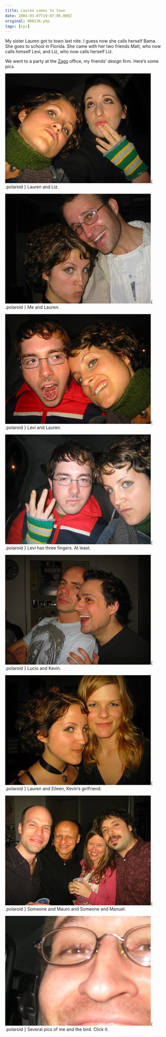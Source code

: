 ```yaml
---
title: Lauren comes to town
date: 2004-03-07T19:07:00.000Z
original: 000136.php
tags: [nyc]
---
```


My sister Lauren got to town last nite. I guess now she calls herself Bama. She goes to school in Florida. She came with her two friends Matt, who now calls himself Levi, and Liz, who now calls herself Liz.

We went to a party at the <a href="http://www.zagodesign.com">Zago</a> office, my friends’ design firm. Here’s some pics.

![img](./lauren-liz.jpg){ .polaroid }
Lauren and Liz.

![img](./lauren-pascal.jpg){ .polaroid }
Me and Lauren.

![img](./levi-lauren.jpg){ .polaroid }
Levi and Lauren.

![img](./levi-three.jpg){ .polaroid }
Levi has three fingers. At least.

![img](./lucio-kevin.jpg){ .polaroid }
Lucio and Kevin.

![img](./lauren-eileen.jpg){ .polaroid }
Lauren and Eileen, Kevin’s girlfriend.

![img](./mauro-manuel.jpg){ .polaroid }
Someone and Mauro and Someone and Manuel.

![img](./pascalbird-0.jpg){ .polaroid }
Several pics of me and the bird. Click it.
